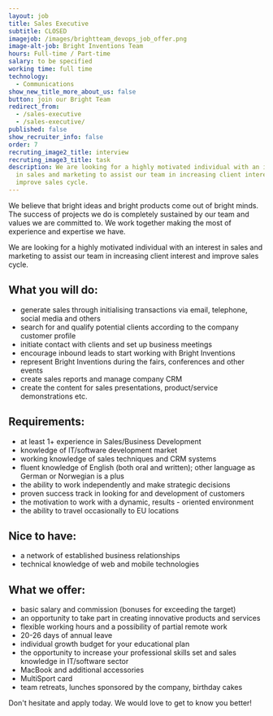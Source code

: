 ```yaml
---
layout: job
title: Sales Executive
subtitle: CLOSED
imagejob: /images/brightteam_devops_job_offer.png
image-alt-job: Bright Inventions Team
hours: Full-time / Part-time
salary: to be specified
working time: full time
technology:
  - Communications
show_new_title_more_about_us: false
button: join our Bright Team
redirect_from:
  - /sales-executive
  - /sales-executive/
published: false
show_recruiter_info: false
order: 7
recruting_image2_title: interview
recruting_image3_title: task
description: We are looking for a highly motivated individual with an interest
  in sales and marketing to assist our team in increasing client interest and
  improve sales cycle.
---
```

We believe that bright ideas and bright products come out of bright minds. The success of projects we do is completely sustained by our team and values we are committed to. We work together making the most of experience and expertise we have.

We are looking for a highly motivated individual with an interest in sales and marketing to assist our team in increasing client interest and improve sales cycle.

## What you will do:

* generate sales through initialising transactions via email, telephone, social media and others
* search for and qualify potential clients according to the company customer profile
* initiate contact with clients and set up business meetings
* encourage inbound leads to start working with Bright Inventions
* represent Bright Inventions during the fairs, conferences and other events
* create sales reports and manage company CRM
* create the content for sales presentations, product/service demonstrations etc.

## Requirements:

* at least 1+ experience in Sales/Business Development
* knowledge of IT/software development market
* working knowledge of sales techniques and CRM systems
* fluent knowledge of English (both oral and written); other language as German or Norwegian is a plus
* the ability to work independently and make strategic decisions
* proven success track in looking for and development of customers
* the motivation to work with a dynamic, results - oriented environment
* the ability to travel occasionally to EU locations

## Nice to have:

* a network of established business relationships
* technical knowledge of web and mobile technologies

## What we offer:

* basic salary and commission (bonuses for exceeding the target)
* an opportunity to take part in creating innovative products and services
* flexible working hours and a possibility of partial remote work
* 20-26 days of annual leave
* individual growth budget for your educational plan
* the opportunity to increase your professional skills set and sales knowledge in IT/software sector
* MacBook and additional accessories
* MultiSport card
* team retreats, lunches sponsored by the company, birthday cakes 

Don't hesitate and apply today. We would love to get to know you better!
